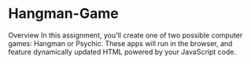# Hangman-Game
Overview  In this assignment, you'll create one of two possible computer games: Hangman or Psychic. These apps will run in the browser, and feature dynamically updated HTML powered by your JavaScript code.
